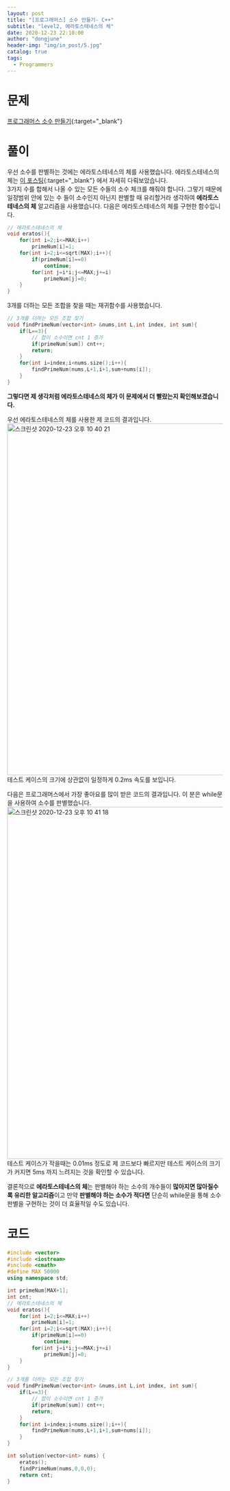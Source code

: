 ```yaml
---
layout: post
title: "[프로그래머스] 소수 만들기- C++"
subtitle: "level2, 에라토스테네스의 체"
date: 2020-12-23 22:10:00
author: "dongjune"
header-img: "img/in_post/5.jpg"
catalog: true
tags:
  - Programmers
---
```

# 문제
[프로그래머스 소수 만들기](https://programmers.co.kr/learn/courses/30/lessons/12977){:target="_blank"}
# 풀이
우선 소수를 판별하는 것에는 에라토스테네스의 체를 사용했습니다. 에라토스테네스의 체는 [이 포스팅](https://donggoolosori.github.io/2020/10/16/eratos/){:target="_blank"} 에서 자세히 다뤄보았습니다.  
3가지 수를 합해서 나올 수 있는 모든 수들의 소수 체크를 해줘야 합니다. 그렇기 때문에 일정범위 안에 있는 수 들이 소수인지 아닌지 판별할 때 유리할거라 생각하여 **에라토스테네스의 체** 알고리즘을 사용했습니다. 다음은 에라토스테네스의 체를 구현한 함수입니다.
```c++
// 에라토스테네스의 체
void eratos(){
    for(int i=2;i<=MAX;i++)
        primeNum[i]=1;
    for(int i=2;i<=sqrt(MAX);i++){
        if(primeNum[i]==0)
            continue;
        for(int j=i*i;j<=MAX;j+=i)
            primeNum[j]=0;
    }
}
```
3개를 더하는 모든 조합을 찾을 때는 재귀함수를 사용했습니다.
```c++
// 3개를 더하는 모든 조합 찾기
void findPrimeNum(vector<int> &nums,int L,int index, int sum){
    if(L==3){
        // 합이 소수이면 cnt 1 증가
        if(primeNum[sum]) cnt++;
        return;
    }
    for(int i=index;i<nums.size();i++){
        findPrimeNum(nums,L+1,i+1,sum+nums[i]);
    }
}
```
  
**그렇다면 제 생각처럼 에라토스테네스의 체가 이 문제에서 더 빨랐는지 확인해보겠습니다.**  

우선 에라토스테네스의 체를 사용한 제 코드의 결과입니다.
<img width="819" alt="스크린샷 2020-12-23 오후 10 40 21" src="https://user-images.githubusercontent.com/53213397/103001421-4f0f7980-4570-11eb-9fd4-72a58bc031d2.png">
테스트 케이스의 크기에 상관없이 일정하게 0.2ms 속도를 보입니다.  
  
다음은 프로그래머스에서 가장 좋아요를 많이 받은 코드의 결과입니다. 이 분은 while문을 사용하여 소수를 판별했습니다.
<img width="820" alt="스크린샷 2020-12-23 오후 10 41 18" src="https://user-images.githubusercontent.com/53213397/103001427-520a6a00-4570-11eb-80b7-b038e669611d.png">
테스트 케이스가 작을때는 0.01ms 정도로 제 코드보다 빠르지만 테스트 케이스의 크기가 커지면 5ms 까지 느려지는 것을 확인할 수 있습니다.  

결론적으로 **에라토스테네스의 체**는 판별해야 하는 소수의 개수들이 **많아지면 많아질수록 유리한 알고리즘**이고 만약 **판별해야 하는 소수가 적다면** 단순히 while문을 통해 소수판별을 구현하는 것이 더 효율적일 수도 있습니다.

# 코드
```c++
#include <vector>
#include <iostream>
#include <cmath>
#define MAX 50000
using namespace std;

int primeNum[MAX+1];
int cnt;
// 에라토스테네스의 체
void eratos(){
    for(int i=2;i<=MAX;i++)
        primeNum[i]=1;
    for(int i=2;i<=sqrt(MAX);i++){
        if(primeNum[i]==0)
            continue;
        for(int j=i*i;j<=MAX;j+=i)
            primeNum[j]=0;
    }
}

// 3개를 더하는 모든 조합 찾기
void findPrimeNum(vector<int> &nums,int L,int index, int sum){
    if(L==3){
        // 합이 소수이면 cnt 1 증가
        if(primeNum[sum]) cnt++;
        return;
    }
    for(int i=index;i<nums.size();i++){
        findPrimeNum(nums,L+1,i+1,sum+nums[i]);
    }
}

int solution(vector<int> nums) {
    eratos();
    findPrimeNum(nums,0,0,0);
    return cnt;
}
```